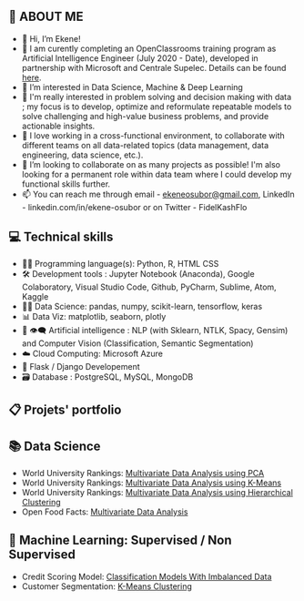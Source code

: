 👋 ABOUT ME
-----------------------------------------------------------------------------------------------------------------------------------------------------------------------
- 👋 Hi, I’m Ekene!
- 🌱 I am curently completing  an OpenClassrooms training program as Artificial Intelligence Engineer (July 2020 - Date), developed in partnership with Microsoft and Centrale Supelec. Details can be found [here](https://openclassrooms.com/en/paths/167-ai-engineer).
- 👀 I’m interested in Data Science, Machine & Deep Learning
- 💞️ I'm really interested in problem solving and decision making with data ; my focus is to develop, optimize and reformulate repeatable models to solve challenging and high-value business problems, and provide actionable insights.
- 🚧 I love working in a cross-functional environment, to collaborate with different teams on all data-related topics (data management, data engineering, data science, etc.).
- 👀 I’m looking to collaborate on as many projects as possible! I'm also looking for a permanent role within data team where I could develop my functional skills further.
- 📫 You can reach me through email - ekeneosubor@gmail.com, LinkedIn - linkedin.com/in/ekene-osubor or on Twitter - FidelKashFlo


💻 Technical skills
-----------------------------------------------------------------------------------------------------------------------------------------------------------------------
- 👩‍💻 Programming language(s): Python, R, HTML CSS
- 🛠️ Development tools : Jupyter Notebook (Anaconda), Google Colaboratory, Visual Studio Code, Github, PyCharm, Sublime, Atom, Kaggle
- 👩‍🔬 Data Science: pandas, numpy, scikit-learn, tensorflow, keras
- 📊 Data Viz: matplotlib, seaborn, plotly
- 💬 👁️‍🗨️ Artificial intelligence : NLP (with Sklearn, NTLK, Spacy, Gensim) and Computer Vision (Classification, Semantic Segmentation)
- ☁️ Cloud Computing: Microsoft Azure
- 💭 Flask / Django Developement
- 🗃️ Database : PostgreSQL, MySQL, MongoDB


📋 Projets' portfolio
-----------------------------------------------------------------------------------------------------------------------------------------------------------------------
📚 Data Science
-----------------------------------------------------------------------------------------------------------------------------------------------------------------------
- World University Rankings: [Multivariate Data Analysis using PCA](https://github.com/EOsubor/PCA---World-Uni-Rankings)
- World University Rankings: [Multivariate Data Analysis using K-Means](https://github.com/EOsubor/K-Means-Clustering---World-Uni-Rankings)
- World University Rankings: [Multivariate Data Analysis using Hierarchical Clustering](https://github.com/EOsubor/Hierarchical-Clustering---World-Uni-Rankings)
- Open Food Facts: [Multivariate Data Analysis]()

🧪 Machine Learning: Supervised / Non Supervised
-----------------------------------------------------------------------------------------------------------------------------------------------------------------------
- Credit Scoring Model: [Classification Models With Imbalanced Data]()
- Customer Segmentation: [K-Means Clustering]()
<!---
EOsubor/EOsubor is a ✨ special ✨ repository because its `README.md` (this file) appears on your GitHub profile.
You can click the Preview link to take a look at your changes.
--->
